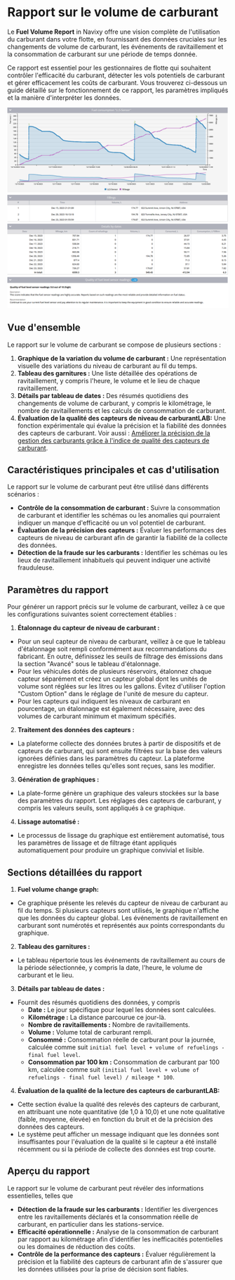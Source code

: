 # Rapport sur le volume de carburant

Le **Fuel Volume Report** in Navixy offre une vision complète de l'utilisation du carburant dans votre flotte, en fournissant des données cruciales sur les changements de volume de carburant, les événements de ravitaillement et la consommation de carburant sur une période de temps donnée.

Ce rapport est essentiel pour les gestionnaires de flotte qui souhaitent contrôler l'efficacité du carburant, détecter les vols potentiels de carburant et gérer efficacement les coûts de carburant. Vous trouverez ci-dessous un guide détaillé sur le fonctionnement de ce rapport, les paramètres impliqués et la manière d'interpréter les données.

![image-20240815-003825.png](attachments/image-20240815-003825.png)

## Vue d'ensemble

Le rapport sur le volume de carburant se compose de plusieurs sections :

1. **Graphique de la variation du volume de carburant :** Une représentation visuelle des variations du niveau de carburant au fil du temps.
2. **Tableau des garnitures :** Une liste détaillée des opérations de ravitaillement, y compris l'heure, le volume et le lieu de chaque ravitaillement.
3. **Détails par tableau de dates :** Des résumés quotidiens des changements de volume de carburant, y compris le kilométrage, le nombre de ravitaillements et les calculs de consommation de carburant.
4. **Évaluation de la qualité des capteurs de niveau de carburantLAB:** Une fonction expérimentale qui évalue la précision et la fiabilité des données des capteurs de carburant. Voir aussi : [Améliorer la précision de la gestion des carburants grâce à l'indice de qualité des capteurs de carburant](https://www.navixy.com/blog/enhancing-fuel-management-accuracy-with-fuel-sensor-quality-index/).

## Caractéristiques principales et cas d'utilisation

Le rapport sur le volume de carburant peut être utilisé dans différents scénarios :

- **Contrôle de la consommation de carburant :** Suivre la consommation de carburant et identifier les schémas ou les anomalies qui pourraient indiquer un manque d'efficacité ou un vol potentiel de carburant.
- **Évaluation de la précision des capteurs :** Évaluer les performances des capteurs de niveau de carburant afin de garantir la fiabilité de la collecte des données.
- **Détection de la fraude sur les carburants :** Identifier les schémas ou les lieux de ravitaillement inhabituels qui peuvent indiquer une activité frauduleuse.

## Paramètres du rapport

Pour générer un rapport précis sur le volume de carburant, veillez à ce que les configurations suivantes soient correctement établies :

1. **Étalonnage du capteur de niveau de carburant :**
  - Pour un seul capteur de niveau de carburant, veillez à ce que le tableau d'étalonnage soit rempli conformément aux recommandations du fabricant. En outre, définissez les seuils de filtrage des émissions dans la section "Avancé" sous le tableau d'étalonnage.
  - Pour les véhicules dotés de plusieurs réservoirs, étalonnez chaque capteur séparément et créez un capteur global dont les unités de volume sont réglées sur les litres ou les gallons. Évitez d'utiliser l'option "Custom Option" dans le réglage de l'unité de mesure du capteur.
  - Pour les capteurs qui indiquent les niveaux de carburant en pourcentage, un étalonnage est également nécessaire, avec des volumes de carburant minimum et maximum spécifiés.
2. **Traitement des données des capteurs :**
  - La plateforme collecte des données brutes à partir de dispositifs et de capteurs de carburant, qui sont ensuite filtrées sur la base des valeurs ignorées définies dans les paramètres du capteur. La plateforme enregistre les données telles qu'elles sont reçues, sans les modifier.
3. **Génération de graphiques :**
  - La plate-forme génère un graphique des valeurs stockées sur la base des paramètres du rapport. Les réglages des capteurs de carburant, y compris les valeurs seuils, sont appliqués à ce graphique.
4. **Lissage automatisé :**
  - Le processus de lissage du graphique est entièrement automatisé, tous les paramètres de lissage et de filtrage étant appliqués automatiquement pour produire un graphique convivial et lisible.

## Sections détaillées du rapport

1. **Fuel volume change graph:**
  - Ce graphique présente les relevés du capteur de niveau de carburant au fil du temps. Si plusieurs capteurs sont utilisés, le graphique n'affiche que les données du capteur global. Les événements de ravitaillement en carburant sont numérotés et représentés aux points correspondants du graphique.
2. **Tableau des garnitures :**
  - Le tableau répertorie tous les événements de ravitaillement au cours de la période sélectionnée, y compris la date, l'heure, le volume de carburant et le lieu.
3. **Détails par tableau de dates :**
  - Fournit des résumés quotidiens des données, y compris
    - **Date :** Le jour spécifique pour lequel les données sont calculées.
    - **Kilométrage :** La distance parcourue ce jour-là.
    - **Nombre de ravitaillements :** Nombre de ravitaillements.
    - **Volume :** Volume total de carburant rempli.
    - **Consommé :** Consommation réelle de carburant pour la journée, calculée comme suit `initial fuel level + volume of refuelings - final fuel level`.
    - **Consommation par 100 km :** Consommation de carburant par 100 km, calculée comme suit `(initial fuel level + volume of refuelings - final fuel level) / mileage * 100`.
4. **Évaluation de la qualité de la lecture des capteurs de carburantLAB:**
  - Cette section évalue la qualité des relevés des capteurs de carburant, en attribuant une note quantitative (de 1,0 à 10,0) et une note qualitative (faible, moyenne, élevée) en fonction du bruit et de la précision des données des capteurs.
  - Le système peut afficher un message indiquant que les données sont insuffisantes pour l'évaluation de la qualité si le capteur a été installé récemment ou si la période de collecte des données est trop courte.

## Aperçu du rapport

Le rapport sur le volume de carburant peut révéler des informations essentielles, telles que

- **Détection de la fraude sur les carburants :** Identifier les divergences entre les ravitaillements déclarés et la consommation réelle de carburant, en particulier dans les stations-service.
- **Efficacité opérationnelle :** Analyse de la consommation de carburant par rapport au kilométrage afin d'identifier les inefficacités potentielles ou les domaines de réduction des coûts.
- **Contrôle de la performance des capteurs :** Évaluer régulièrement la précision et la fiabilité des capteurs de carburant afin de s'assurer que les données utilisées pour la prise de décision sont fiables.